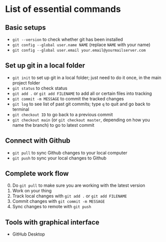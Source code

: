 # List of essential commands

## Basic setups

* `git --version` to check whether git has been installed
* `git config --global user.name NAME` (replace `NAME` with your name)
* `git config --global user.email your.email@yourmailserver.com` 

## Set up git in a local folder

* `git init` to set up git in a local folder; just need to do it once, in the main project folder
* `git status` to check status
* `git add .` or `git add FILENAME` to add all or certain files into tracking
* `git commit -m MESSAGE` to commit the tracked changes
* `git log` to see list of past git commits; type `q` to quit and go back to terminal
* `git checkout ID` to go back to a previous commit
* `git checkout main` (or `git checkout master`, depending on how you name the branch) to go to latest commit

## Connect with Github

* `git pull` to sync Github changes to your local computer
* `git push` to sync your local changes to Github

## Complete work flow

0. Do `git pull` to make sure you are working with the latest version
1. Work on your thing
2. Track local changes with `git add .` or `git add FILENAME`
3. Commit changes with `git commit -m MESSAGE`
4. Sync changes to remote with `git push`

## Tools with graphical interface

* GitHub Desktop
